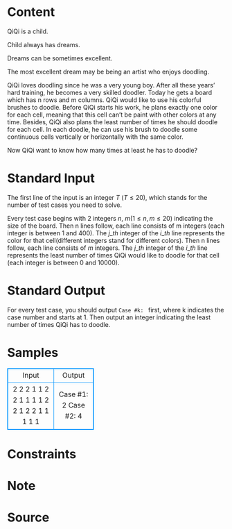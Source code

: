 
# Content

QiQi is a child.

Child always has dreams.

Dreams can be sometimes excellent.

The most excellent dream may be being an artist who enjoys doodling.

QiQi loves doodling since he was a very young boy. After all these years’ hard training, he becomes a very skilled doodler. Today he gets a board which has n rows and m columns. QiQi would like to use his colorful brushes to doodle. Before QiQi starts his work, he plans exactly one color for each cell, meaning that this cell can’t be paint with other colors at any time. Besides, QiQi also plans the least number of times he should doodle for each cell. In each doodle, he can use his brush to doodle some continuous cells vertically or horizontally with the same color.

Now QiQi want to know how many times at least he has to doodle?

# Standard Input

The first line of the input is an integer $T$ ($T\leq 20$), which stands for the number of test cases you need to solve.

Every test case begins with $2$ integers $n$, $m$($1\leq n, m\leq 20$) indicating the size of the board. Then n lines follow, each line consists of m integers (each integer is between $1$ and $400$). The $j\_{th}$ integer of the $i\_{th}$ line represents the color for that cell(different integers stand for different colors). Then n lines follow, each line consists of $m$ integers. The $j\_{th}$ integer of the $i\_{th}$ line represents the least number of times QiQi would like to doodle for that cell (each integer is between $0$ and $10000$).

# Standard Output

For every test case, you should output `Case #k: ` first, where k indicates the case number and starts at $1$. Then output an integer indicating the least number of times QiQi has to doodle.

# Samples

<style>
        table,table tr th, table tr td { border:1px solid #0094ff; }
        table { width: 200px; min-height: 25px; line-height: 25px; text-align: center; border-collapse: collapse;}   
    </style>
<table>
	<tr>
		<td>Input</td>
		<td>Output</td>
	</tr>
<tr><td>2
2 2
1 1
2 2
1 1
1 1
2 2
1 2
2 1
1 1
1 1</td><td>Case #1: 2
Case #2: 4</td></tr></table>


# Constraints



# Note



# Source



